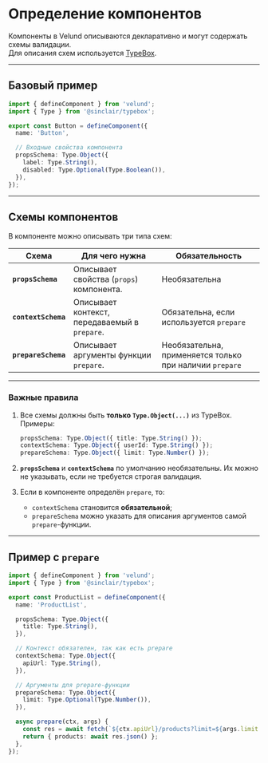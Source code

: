 # Определение компонентов

Компоненты в Velund описываются декларативно и могут содержать схемы валидации.  
Для описания схем используется [TypeBox](https://github.com/sinclairzx81/typebox).

---

## Базовый пример

```ts
import { defineComponent } from 'velund';
import { Type } from '@sinclair/typebox';

export const Button = defineComponent({
  name: 'Button',

  // Входные свойства компонента
  propsSchema: Type.Object({
    label: Type.String(),
    disabled: Type.Optional(Type.Boolean()),
  }),
});
```

---

## Схемы компонентов

В компоненте можно описывать три типа схем:

| Схема               | Для чего нужна                                | Обязательность                                          |
| ------------------- | --------------------------------------------- | ------------------------------------------------------- |
| **`propsSchema`**   | Описывает свойства (`props`) компонента.      | Необязательна                                           |
| **`contextSchema`** | Описывает контекст, передаваемый в `prepare`. | Обязательна, если используется `prepare`                |
| **`prepareSchema`** | Описывает аргументы функции `prepare`.        | Необязательна, применяется только при наличии `prepare` |

---

### Важные правила

1. Все схемы должны быть **только `Type.Object(...)`** из TypeBox.
   Примеры:

   ```ts
   propsSchema: Type.Object({ title: Type.String() });
   contextSchema: Type.Object({ userId: Type.String() });
   prepareSchema: Type.Object({ limit: Type.Number() });
   ```

2. **`propsSchema`** и **`contextSchema`** по умолчанию необязательны.
   Их можно не указывать, если не требуется строгая валидация.

3. Если в компоненте определён `prepare`, то:
   - `contextSchema` становится **обязательной**;
   - `prepareSchema` можно указать для описания аргументов самой `prepare`-функции.

---

## Пример с `prepare`

```ts
import { defineComponent } from 'velund';
import { Type } from '@sinclair/typebox';

export const ProductList = defineComponent({
  name: 'ProductList',

  propsSchema: Type.Object({
    title: Type.String(),
  }),

  // Контекст обязателен, так как есть prepare
  contextSchema: Type.Object({
    apiUrl: Type.String(),
  }),

  // Аргументы для prepare-функции
  prepareSchema: Type.Object({
    limit: Type.Optional(Type.Number()),
  }),

  async prepare(ctx, args) {
    const res = await fetch(`${ctx.apiUrl}/products?limit=${args.limit ?? 10}`);
    return { products: await res.json() };
  },
});
```
